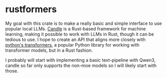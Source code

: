 # rustformers

My goal with this crate is to make a really basic and simple interface to use popular local LLMs. [Candle](https://github.com/huggingface/candle) is a Rust-based framework for machine learning, making it possible to work with LLMs in Rust, though it can be tedious to use. I hope to create an API that aligns more closely with [python's transformers](https://huggingface.co/docs/transformers), a popular Python library for working with transformer models, but in a Rust fashion.

I probably will start with implementing a basic text-pipeline with Qwen3, candle so far only supports the non-moe models so I will likely start with those.